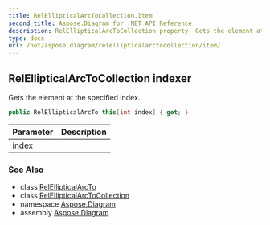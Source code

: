 ```yaml
---
title: RelEllipticalArcToCollection.Item
second_title: Aspose.Diagram for .NET API Reference
description: RelEllipticalArcToCollection property. Gets the element at the specified index
type: docs
url: /net/aspose.diagram/relellipticalarctocollection/item/
---
```

## RelEllipticalArcToCollection indexer

Gets the element at the specified index.

```csharp
public RelEllipticalArcTo this[int index] { get; }
```

| Parameter | Description |
| --- | --- |
| index |  |

### See Also

* class [RelEllipticalArcTo](../../relellipticalarcto/)
* class [RelEllipticalArcToCollection](../)
* namespace [Aspose.Diagram](../../relellipticalarctocollection/)
* assembly [Aspose.Diagram](../../../)


